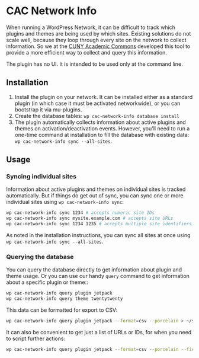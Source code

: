 # CAC Network Info

When running a WordPress Network, it can be difficult to track which plugins and themes are being used by which sites. Existing solutions do not scale well, because they loop through every site on the network to collect information. So we at the [CUNY Academic Commons](https://commons.gc.cuny.edu/) developed this tool to provide a more efficient way to collect and query this information.

The plugin has no UI. It is intended to be used only at the command line.

## Installation

1. Install the plugin on your network. It can be installed either as a standard plugin (in which case it must be activated networkwide), or you can bootstrap it via mu-plugins.
2. Create the database tables: `wp cac-network-info database install`
3. The plugin automatically collects information about active plugins and themes on activation/deactivation events. However, you'll need to run a one-time command at installation to fill the database with existing data: `wp cac-network-info sync --all-sites`.

## Usage

### Syncing individual sites

Information about active plugins and themes on individual sites is tracked automatically. But if things do get out of sync, you can sync one or more individual sites using `wp cac-network-info sync`:

```bash
wp cac-network-info sync 1234 # accepts numeric site IDs
wp cac-network-info sync mysite.example.com # accepts site URLs
wp cac-network-info sync 1234 1235 # accepts multiple site identifiers
```

As noted in the installation instructions, you can sync all sites at once using `wp cac-network-info sync --all-sites`.

### Querying the database

You can query the database directly to get information about plugin and theme usage. Or you can use our handy `query` command to get information about a specific plugin or theme::

```bash
wp cac-network-info query plugin jetpack
wp cac-network-info query theme twentytwenty
```

This data can be formatted for export to CSV:

```bash
wp cac-network-info query plugin jetpack --format=csv --porcelain > ~/sites-using-jetpack.csv
```

It can also be convenient to get just a list of URLs or IDs, for when you need to script further actions:

```bash
wp cac-network-info query plugin jetpack --format=csv --porcelain --fields=url
```
